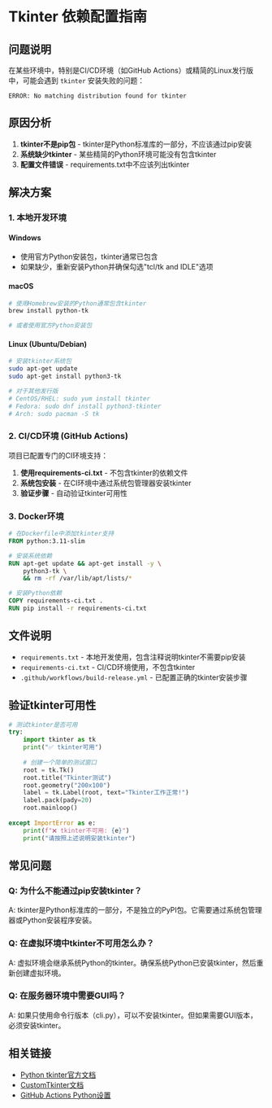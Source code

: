 # Tkinter 依赖配置指南

## 问题说明

在某些环境中，特别是CI/CD环境（如GitHub Actions）或精简的Linux发行版中，可能会遇到 `tkinter` 安装失败的问题：

```
ERROR: No matching distribution found for tkinter
```

## 原因分析

1. **tkinter不是pip包** - tkinter是Python标准库的一部分，不应该通过pip安装
2. **系统缺少tkinter** - 某些精简的Python环境可能没有包含tkinter
3. **配置文件错误** - requirements.txt中不应该列出tkinter

## 解决方案

### 1. 本地开发环境

#### Windows
- 使用官方Python安装包，tkinter通常已包含
- 如果缺少，重新安装Python并确保勾选"tcl/tk and IDLE"选项

#### macOS
```bash
# 使用Homebrew安装的Python通常包含tkinter
brew install python-tk

# 或者使用官方Python安装包
```

#### Linux (Ubuntu/Debian)
```bash
# 安装tkinter系统包
sudo apt-get update
sudo apt-get install python3-tk

# 对于其他发行版
# CentOS/RHEL: sudo yum install tkinter
# Fedora: sudo dnf install python3-tkinter
# Arch: sudo pacman -S tk
```

### 2. CI/CD环境 (GitHub Actions)

项目已配置专门的CI环境支持：

1. **使用requirements-ci.txt** - 不包含tkinter的依赖文件
2. **系统包安装** - 在CI环境中通过系统包管理器安装tkinter
3. **验证步骤** - 自动验证tkinter可用性

### 3. Docker环境

```dockerfile
# 在Dockerfile中添加tkinter支持
FROM python:3.11-slim

# 安装系统依赖
RUN apt-get update && apt-get install -y \
    python3-tk \
    && rm -rf /var/lib/apt/lists/*

# 安装Python依赖
COPY requirements-ci.txt .
RUN pip install -r requirements-ci.txt
```

## 文件说明

- `requirements.txt` - 本地开发使用，包含注释说明tkinter不需要pip安装
- `requirements-ci.txt` - CI/CD环境使用，不包含tkinter
- `.github/workflows/build-release.yml` - 已配置正确的tkinter安装步骤

## 验证tkinter可用性

```python
# 测试tkinter是否可用
try:
    import tkinter as tk
    print("✅ tkinter可用")
    
    # 创建一个简单的测试窗口
    root = tk.Tk()
    root.title("Tkinter测试")
    root.geometry("200x100")
    label = tk.Label(root, text="Tkinter工作正常!")
    label.pack(pady=20)
    root.mainloop()
    
except ImportError as e:
    print(f"❌ tkinter不可用: {e}")
    print("请按照上述说明安装tkinter")
```

## 常见问题

### Q: 为什么不能通过pip安装tkinter？
A: tkinter是Python标准库的一部分，不是独立的PyPI包。它需要通过系统包管理器或Python安装程序安装。

### Q: 在虚拟环境中tkinter不可用怎么办？
A: 虚拟环境会继承系统Python的tkinter。确保系统Python已安装tkinter，然后重新创建虚拟环境。

### Q: 在服务器环境中需要GUI吗？
A: 如果只使用命令行版本（cli.py），可以不安装tkinter。但如果需要GUI版本，必须安装tkinter。

## 相关链接

- [Python tkinter官方文档](https://docs.python.org/3/library/tkinter.html)
- [CustomTkinter文档](https://customtkinter.tomschimansky.com/)
- [GitHub Actions Python设置](https://github.com/actions/setup-python)
